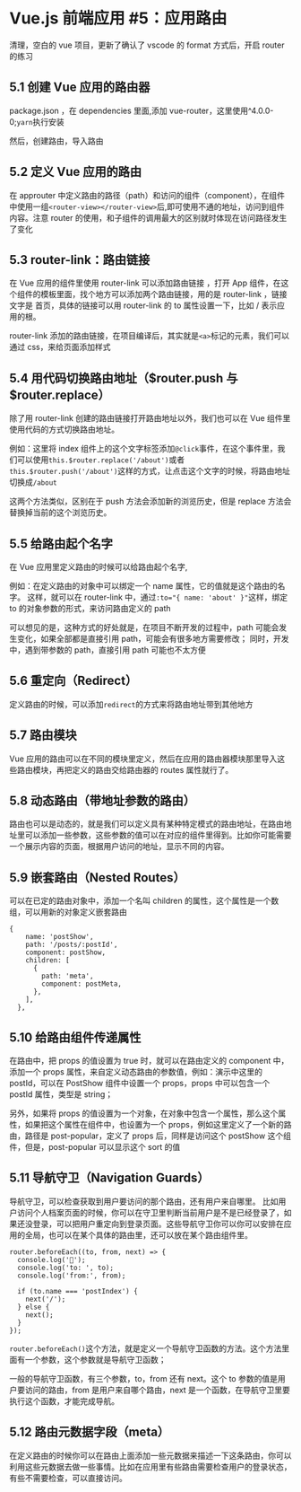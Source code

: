# Vue.js 前端应用 #5：应用路由

清理，空白的 vue 项目，更新了确认了 vscode 的 format 方式后，开启 router 的练习

## 5.1 创建 Vue 应用的路由器

package.json ，在 dependencies 里面,添加 vue-router，这里使用^4.0.0-0;`yarn`执行安装

然后，创建路由，导入路由

## 5.2 定义 Vue 应用的路由

在 approuter 中定义路由的路径（path）和访问的组件（component），在组件中使用一组`<router-view></router-view>`后,即可使用不通的地址，访问到组件内容。注意 router 的使用，和子组件的调用最大的区别就时体现在访问路径发生了变化

## 5.3 router-link：路由链接

在 Vue 应用的组件里使用 router-link 可以添加路由链接 ，打开 App 组件，在这个组件的模板里面，找个地方可以添加两个路由链接，用的是 router-link ，链接文字是 首页，具体的链接可以用 router-link 的 to 属性设置一下，比如 / 表示应用的根。

router-link 添加的路由链接，在项目编译后，其实就是`<a>`标记的元素，我们可以通过 css，来给页面添加样式

## 5.4 用代码切换路由地址（$router.push 与 $router.replace）

除了用 router-link 创建的路由链接打开路由地址以外，我们也可以在 Vue 组件里使用代码的方式切换路由地址。

例如：这里将 index 组件上的这个文字标签添加`@click`事件，在这个事件里，我们可以使用`this.$router.replace('/about')`或者`this.$router.push('/about')`这样的方式，让点击这个文字的时候，将路由地址切换成`/about`

这两个方法类似，区别在于 push 方法会添加新的浏览历史，但是 replace 方法会替换掉当前的这个浏览历史。

## 5.5 给路由起个名字

在 Vue 应用里定义路由的时候可以给路由起个名字,

例如：在定义路由的对象中可以绑定一个 name 属性，它的值就是这个路由的名字。
这样，就可以在 router-link 中，通过`:to="{ name: 'about' }"`这样，绑定 to 的对象参数的形式，来访问路由定义的 path

可以想见的是，这种方式的好处就是，在项目不断开发的过程中，path 可能会发生变化，如果全部都是直接引用 path，可能会有很多地方需要修改；
同时，开发中，遇到带参数的 path，直接引用 path 可能也不太方便

## 5.6 重定向（Redirect）

定义路由的时候，可以添加`redirect`的方式来将路由地址带到其他地方

## 5.7 路由模块

Vue 应用的路由可以在不同的模块里定义，然后在应用的路由器模块那里导入这些路由模块，再把定义的路由交给路由器的 routes 属性就行了。

## 5.8 动态路由（带地址参数的路由）

路由也可以是动态的，就是我们可以定义具有某种特定模式的路由地址，在路由地址里可以添加一些参数，这些参数的值可以在对应的组件里得到。比如你可能需要一个展示内容的页面，根据用户访问的地址，显示不同的内容。

## 5.9 嵌套路由（Nested Routes）

可以在已定的路由对象中，添加一个名叫 children 的属性，这个属性是一个数组，可以用新的对象定义嵌套路由

```
{
    name: 'postShow',
    path: '/posts/:postId',
    component: postShow,
    children: [
      {
        path: 'meta',
        component: postMeta,
      },
    ],
  },
```

## 5.10 给路由组件传递属性

在路由中，把 props 的值设置为 true 时，就可以在路由定义的 component 中，添加一个 props 属性，来自定义动态路由的参数值，例如：演示中这里的 postId，可以在 PostShow 组件中设置一个 props，props 中可以包含一个 postId 属性，类型是 string；

另外，如果将 props 的值设置为一个对象，在对象中包含一个属性，那么这个属性，如果把这个属性在组件中，也设置为一个 props，例如这里定义了一个新的路由，路径是 post-popular，定义了 props 后，同样是访问这个 postShow 这个组件，但是，post-popular 可以显示这个 sort 的值

## 5.11 导航守卫（Navigation Guards）

导航守卫，可以检查获取到用户要访问的那个路由，还有用户来自哪里。
比如用户访问个人档案页面的时候，你可以在守卫里判断当前用户是不是已经登录了，如果还没登录，可以把用户重定向到登录页面。这些导航守卫你可以你可以安排在应用的全局，也可以在某个具体的路由里，还可以放在某个路由组件里。

```
router.beforeEach((to, from, next) => {
  console.log('👮');
  console.log('to: ', to);
  console.log('from:', from);

  if (to.name === 'postIndex') {
    next('/');
  } else {
    next();
  }
});
```

`router.beforeEach()`这个方法，就是定义一个导航守卫函数的方法。这个方法里面有一个参数，这个参数就是导航守卫函数；

一般的导航守卫函数，有三个参数，to，from 还有 next。这个 to 参数的值是用户要访问的路由，from 是用户来自哪个路由，next 是一个函数，在导航守卫里要执行这个函数，才能完成导航。

## 5.12 路由元数据字段（meta）

在定义路由的时候你可以在路由上面添加一些元数据来描述一下这条路由，你可以利用这些元数据去做一些事情。比如在应用里有些路由需要检查用户的登录状态，有些不需要检查，可以直接访问。
